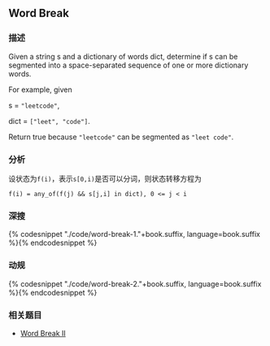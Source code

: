 ## Word Break


### 描述

Given a string s and a dictionary of words dict, determine if s can be segmented into a space-separated sequence of one or more dictionary words.

For example, given

s = `"leetcode"`,

dict = `["leet", "code"]`.

Return true because `"leetcode"` can be segmented as `"leet code"`.


### 分析

设状态为`f(i)`，表示`s[0,i)`是否可以分词，则状态转移方程为

`f(i) = any_of(f(j) && s[j,i] in dict), 0 <= j < i`


### 深搜

{% codesnippet "./code/word-break-1."+book.suffix, language=book.suffix %}{% endcodesnippet %}


### 动规

{% codesnippet "./code/word-break-2."+book.suffix, language=book.suffix %}{% endcodesnippet %}


### 相关题目

* [Word Break II](word-break-ii.md)
